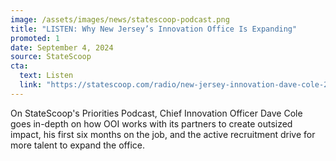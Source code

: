 ```yaml
---
image: /assets/images/news/statescoop-podcast.png
title: "LISTEN: Why New Jersey’s Innovation Office Is Expanding"
promoted: 1 
date: September 4, 2024
source: StateScoop
cta:
  text: Listen
  link: "https://statescoop.com/radio/new-jersey-innovation-dave-cole-2024/"
---
```


On StateScoop's Priorities Podcast, Chief Innovation Officer Dave Cole goes in-depth on how OOI works with its partners to create outsized impact, his first six months on the job, and the active recruitment drive for more talent to expand the office. 
